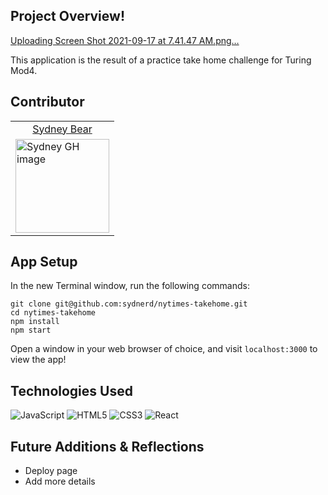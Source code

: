 ## Project Overview!

[Uploading Screen Shot 2021-09-17 at 7.41.47 AM.png…]()

This application is the result of a practice take home challenge for Turing Mod4.

## Contributor
<table>
  <tr>
    <td align="center" > <a href="https://github.com/sydnerd">Sydney Bear</td>
  </tr>
    <td><img src="https://avatars.githubusercontent.com/u/78241098?v=4" alt='Sydney GH image' width="150" height="auto" /></td>
</table>


## App Setup

In the new Terminal window, run the following commands:

`git clone git@github.com:sydnerd/nytimes-takehome.git`  
`cd nytimes-takehome`  
`npm install`  
`npm start`  

Open a window in your web browser of choice, and visit `localhost:3000` to view the app!

## Technologies Used 

  ![JavaScript](https://img.shields.io/badge/javascript-%23323330.svg?style=for-the-badge&logo=javascript&logoColor=%23F7DF1E)
  ![HTML5](https://img.shields.io/badge/html5-%23E34F26.svg?style=for-the-badge&logo=html5&logoColor=white)
  ![CSS3](https://img.shields.io/badge/css3-%231572B6.svg?style=for-the-badge&logo=css3&logoColor=white)
  ![React](https://img.shields.io/badge/react-%2320232a.svg?style=for-the-badge&logo=react&logoColor=%2361DAFB)

## Future Additions & Reflections

- Deploy page
- Add more details
